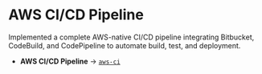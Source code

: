 # AWS CI/CD Pipeline

Implemented a complete AWS-native CI/CD pipeline integrating Bitbucket, CodeBuild, and CodePipeline to automate build, test, and deployment.

- **AWS CI/CD Pipeline** → [`aws-ci`](https://anasiezeikenna.notion.site/AWS-CI-CD-Pipeline-27005c74585e805c842dd5220424a735)  
